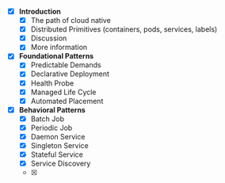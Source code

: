 - [x] **Introduction** 
	- [x] The path of cloud native
	- [x] Distributed Primitives (containers, pods, services, labels)
	- [x] Discussion
	- [x] More information 
- [x] **Foundational Patterns**
	- [x] Predictable Demands
	- [x] Declarative Deployment
	- [x] Health Probe
	- [x] Managed Life Cycle
	- [x] Automated Placement
- [x] **Behavioral Patterns**
	- [x] Batch Job
	- [x] Periodic Job
	- [x] Daemon Service
	- [x] Singleton Service
	- [x] Stateful Service
	- [x] Service Discovery
	- [x] 
<!--stackedit_data:
eyJoaXN0b3J5IjpbLTExNTQxODc4MTksLTIwODg3NDY2MTJdfQ
==
-->